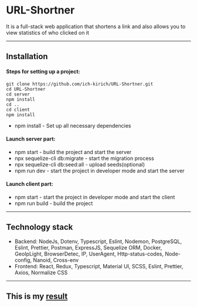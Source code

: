 # URL-Shortner
It is a full-stack web application that shortens a link and also allows you to view statistics of who clicked on it
***
## Installation
#### Steps for setting up a project: 
```
git clone https://github.com/ich-kirich/URL-Shortner.git
cd URL-Shortner
cd server
npm install
cd ..
cd client
npm install
```
- npm install - Set up all necessary dependencies
#### Launch server part:
- npm start - build the project and start the server
- npx sequelize-cli db:migrate - start the migration process
- npx sequelize-cli db:seed:all - upload seeds(optional)
- npm run dev - start the project in developer mode and start the server
#### Launch client part:
- npm start - start the project in developer mode and start the client
- npm run build - build the project
***
## Technology stack
- Backend: NodeJs, Dotenv, Typescript, Eslint, Nodemon, PostgreSQL, Eslint, Prettier, Postman, ExpressJS, Sequelize ORM, Docker, GeoIpLight, BrowserDetec, IP, UserAgent, Http-status-codes, Node-config, Nanoid, Cross-env
- Frontend: React, Redux, Typescript, Material UI, SCSS, Eslint, Prettier, Axios, Normalize CSS
***
## This is my [result](https://ich-kirich.github.io/URL-Shortner/)
